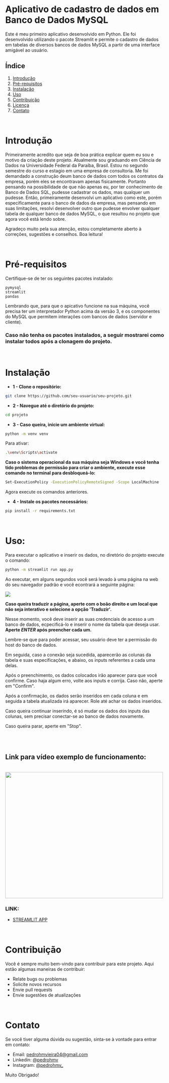 # **Aplicativo de cadastro de dados em Banco de Dados MySQL**

Este é meu primeiro aplicativo desenvolvido em Python. Ele foi desenvolvido utilizando o pacote Streamlit e permite o cadastro de dados em tabelas de diversos bancos de dados MySQL a partir de uma interface amigável ao usuário.

## **Índice**

1. [Introdução](#Introdução)
2. [Pré-requisitos](#pré-requisitos)
3. [Instalação](#instalação)
4. [Uso](#uso)
5. [Contribuição](#contribuição)
6. [Licença](#licença)
7. [Contato](#contato)

<br>

# **Introdução**

Primeiramente acredito que seja de boa prática explicar quem eu sou e motivo da criação deste projeto. Atualmente sou graduando em Ciência de Dados na Universidade Federal da Paraíba, Brasil. Estou no segundo semestre do curso e estagio em uma empresa de consultoria. Me foi demandado a construção deum banco de dados com todos os contratos da empresa, porém eles se encontravam apenas fisicamente. Portanto pensando na possibilidade de que não apenas eu, por ter conhecimento de Banco de Dados SQL, pudesse cadastrar os dados, mas qualquer um pudesse. Então, primeiramente desenvolvi um aplicativo como este, porém especificamente para o banco de dados da empresa, mas pensando em suas limitações, resolvi desenvolver outro que pudesse envolver qualquer tabela de qualquer banco de dados MySQL, o que resultou no projeto que agora você está lendo sobre.

Agradeço muito pela sua atenção, estou completamente aberto à correções, sugestões e conselhos. Boa leitura!

<br>

# **Pré-requisitos**

Certifique-se de ter os seguintes pacotes instalado:

````
pymysql
streamlit
pandas
````
Lembrando que, para que o apicativo funcione na sua máquina, você precisa ter um interpretador Python acima da versão 3, e os componentes do MySQL que permitem interações com bancos de dados (servidor e cliente).

### Caso não tenha os pacotes instalados, a seguir mostrarei como instalar todos após a clonagem do projeto.
<br>

# **Instalação**

* **1 - Clone o repositório:**

````bash
git clone https://github.com/seu-usuario/seu-projeto.git
````

*  **2 - Navegue até o diretório do projeto:**

````bash
cd projeto
````

* **3 - Caso queira, inicie um ambiente virtual:**

````bash
python -m venv venv
````
Para ativar:

````bash
.\venv\Scripts\activate
````

**Caso o sistema operacional da sua máquina seja Windows e você tenha tido problemas de permissão para criar o ambiente, execute esse comando no terminal para desbloqueá-lo:**

````bash
Set-ExecutionPolicy -ExecutionPolicyRemoteSigned -Scope LocalMachine
````

Agora execute os comandos anteriores.

* **4 - Instale os pacotes necessários:**

````bash
pip install -r requirements.txt
````
<br>

# **Uso:**

Para executar o aplicativo e inserir os dados, no diretório do projeto execute o comando:

````bash
python -m streamlit run app.py
````

Ao executar, em alguns segundos você será levado à uma página na web do seu navegador padrão e você econtrará a seguinte página:

![](images/interface.png)

**Caso queira traduzir a página, aperte com o boão direito e um local que não seja interativo e selecione a opção 'Traduzir'.**

Nesse momento, você deve inserir as suas credenciais de acesso a um banco de dados, ecpecificá-lo e inserir o nome da tabela que deseja usar. **Aperte _ENTER_ após preencher cada um.**

Lembre-se que para poder acessar, seu usuário deve ter a permissão do host do banco de dados.

Em seguida, caso a conexão seja sucedida, aparecerão as colunas da tabela e suas especificações, e abaixo, os inputs referentes a cada uma delas.

Após o preenchimento, os dados colocados irão aparecer para que você confirme. Caso haja algum erro, volte aos inputs e corrija. Caso não, aperte em "Confirm". 

Após a confirmação, os dados serão inseridos em cada coluna e em seguida a tabela atualizada irá aparecer. Role até achar os dados inseridos.

Caso queira continuar inserindo, é só mudar os dados dos inputs das colunas, sem precisar conectar-se ao banco de dados novamente.

Caso queira parar, aperte em "Stop".

<br>
<br>

## **Link para vídeo exemplo de funcionamento:**
<br>

<img src="images/gif2.gif" width="500" height="400">

### **LINK:**
* [STREAMLIT APP](https://www.youtube.com/watch?v=iTKlyRqr8zs)

<br>

# **Contribuição**

Você é sempre muito bem-vindo para contribuir para este projeto. Aqui estão algumas maneiras de contribuir:

- Relate bugs ou problemas
- Solicite novos recursos
- Envie pull requests
- Envie sugestões de atualizações

<br>

# **Contato**

Se você tiver alguma dúvida ou sugestão, sinta-se à vontade para entrar em contato:

- Email: [pedrohmvieira04@gmail.com](pedrohmvieira04@gmail.com) 
- Linkedin: [@pedrohmv](https://www.linkedin.com/in/pedrohmv)
- Instagram: [@pedrohmv_](https://www.instagram.com/pedrohmv_/)

Muito Obrigado!